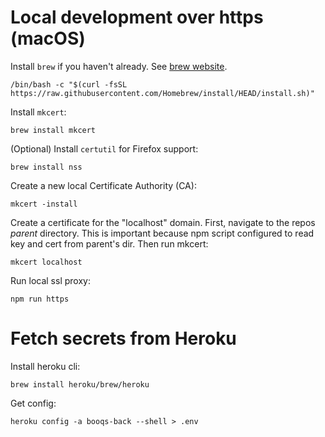 
# Local development over https (macOS)

Install ```brew``` if you haven't already. See [brew website](https://brew.sh).

```/bin/bash -c "$(curl -fsSL https://raw.githubusercontent.com/Homebrew/install/HEAD/install.sh)"```

Install ```mkcert```:

```brew install mkcert```

(Optional) Install ```certutil``` for Firefox support:

```brew install nss```

Create a new local Certificate Authority (CA):

```mkcert -install```

Create a certificate for the "localhost" domain. First, navigate to the repos *parent* directory. This is important because npm script configured to read key and cert from parent's dir. Then run mkcert:

```mkcert localhost```

Run local ssl proxy:

```npm run https```

# Fetch secrets from Heroku

Install heroku cli:

```brew install heroku/brew/heroku```

Get config:

```heroku config -a booqs-back --shell > .env```
